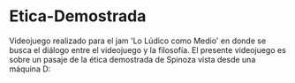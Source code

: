# Etica-Demostrada
Videojuego realizado para el jam 'Lo Lúdico como Medio' en donde se busca el diálogo entre el videojuego y la filosofía. El presente videojuego es sobre un pasaje de la ética demostrada de Spinoza vista desde una máquina D:

